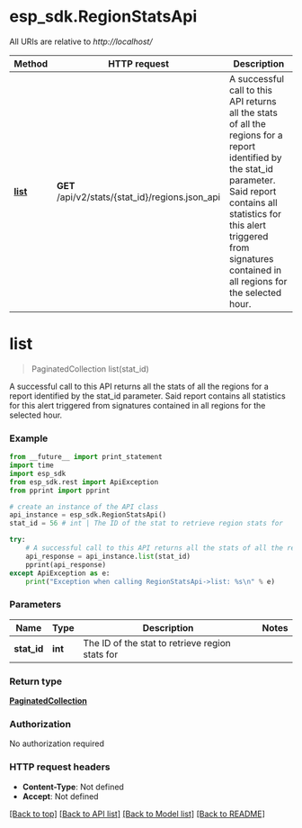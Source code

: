 # esp_sdk.RegionStatsApi

All URIs are relative to *http://localhost/*

Method | HTTP request | Description
------------- | ------------- | -------------
[**list**](RegionStatsApi.md#list) | **GET** /api/v2/stats/{stat_id}/regions.json_api | A successful call to this API returns all the stats of all the regions for a report identified by the stat_id parameter. Said report contains all statistics for this alert triggered from signatures contained in all regions for the selected hour.


# **list**
> PaginatedCollection list(stat_id)

A successful call to this API returns all the stats of all the regions for a report identified by the stat_id parameter. Said report contains all statistics for this alert triggered from signatures contained in all regions for the selected hour.

### Example 
```python
from __future__ import print_statement
import time
import esp_sdk
from esp_sdk.rest import ApiException
from pprint import pprint

# create an instance of the API class
api_instance = esp_sdk.RegionStatsApi()
stat_id = 56 # int | The ID of the stat to retrieve region stats for

try: 
    # A successful call to this API returns all the stats of all the regions for a report identified by the stat_id parameter. Said report contains all statistics for this alert triggered from signatures contained in all regions for the selected hour.
    api_response = api_instance.list(stat_id)
    pprint(api_response)
except ApiException as e:
    print("Exception when calling RegionStatsApi->list: %s\n" % e)
```

### Parameters

Name | Type | Description  | Notes
------------- | ------------- | ------------- | -------------
 **stat_id** | **int**| The ID of the stat to retrieve region stats for | 

### Return type

[**PaginatedCollection**](PaginatedCollection.md)

### Authorization

No authorization required

### HTTP request headers

 - **Content-Type**: Not defined
 - **Accept**: Not defined

[[Back to top]](#) [[Back to API list]](../README.md#documentation-for-api-endpoints) [[Back to Model list]](../README.md#documentation-for-models) [[Back to README]](../README.md)

